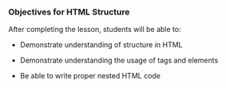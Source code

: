 ### Objectives for HTML Structure

After completing the lesson, students will be able to:

- Demonstrate understanding of structure in HTML

- Demonstrate understanding the usage of tags and elements 

- Be able to write proper nested HTML code

